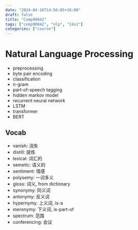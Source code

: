 ```yaml
---
date: "2024-04-26T14:56:05+10:00"
draft: false
title: "Comp90042"
tags: ["comp90042", "nlp", "24s1"]
categories: ["course"]
---
```


# Natural Language Processing

- preprocessing
- byte pair encoding
- classification
- n-gram
- part-of-speech tagging
- hidden markov model
- recurrent neural network
- LSTM
- transformer
- BERT

## Vocab

- vanish: 消失
- distill: 提炼
- lexical: 词汇的
- semetic: 语义的
- sentiment: 情感
- polysemy: 一词多义
- gloss: 词义, from dictionary
- synonymy: 同义词
- antonymy: 反义词
- hypernymy: 上义词, is-a
- meronymy: 下义词, is-part-of
- spectrum: 范围
- conferencing: 会议